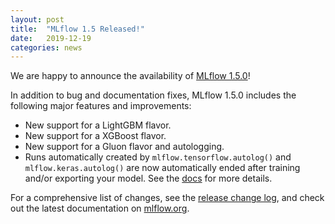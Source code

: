 ```yaml
---
layout: post
title:  "MLflow 1.5 Released!"
date:   2019-12-19
categories: news
---
```


We are happy to announce the availability of [MLflow 1.5.0](https://github.com/mlflow/mlflow/releases/tag/v1.5.0)!

In addition to bug and documentation fixes, MLflow 1.5.0 includes the following major features and improvements:

* New support for a LightGBM flavor.
* New support for a XGBoost flavor.
* New support for a Gluon flavor and autologging.
* Runs automatically created by `mlflow.tensorflow.autolog()` and `mlflow.keras.autolog()` are now automatically ended after training and/or exporting your model. See the [docs](https://mlflow.org/docs/latest/tracking.html#automatic-logging-from-tensorflow-and-keras-experimental) for more details.

For a comprehensive list of changes, see the [release change log](https://github.com/mlflow/mlflow/releases/tag/v1.5.0), and check out the latest documentation on [mlflow.org](http://mlflow.org/).
